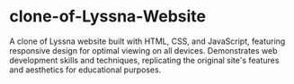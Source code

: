 # clone-of-Lyssna-Website
A clone of Lyssna website built with HTML, CSS, and JavaScript, featuring responsive design for optimal viewing on all devices. Demonstrates web development skills and techniques, replicating the original site's features and aesthetics for educational purposes.
